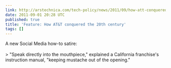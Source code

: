 ```yaml
---
link: http://arstechnica.com/tech-policy/news/2011/09/how-att-conquered-the-20th-century.ars
date: 2011-09-01 20:28 UTC
published: true
title: 'Feature: How AT&T conquered the 20th century'
tags: []
---
```


A new Social Media how-to satire: <br><br>> "Speak directly into the mouthpiece," explained a California franchise's instruction manual, "keeping mustache out of the opening."
